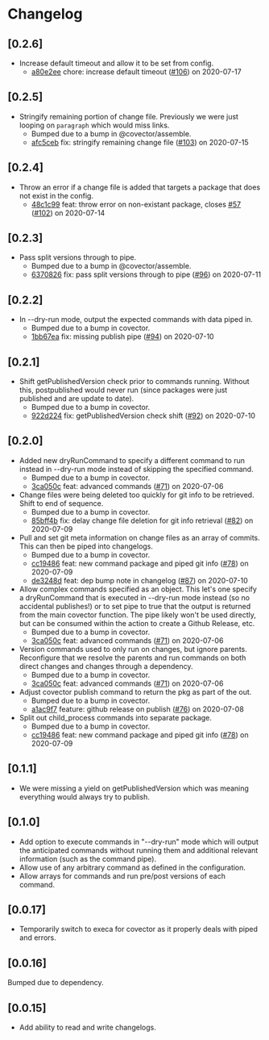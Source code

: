 # Changelog

## [0.2.6]

-   Increase default timeout and allow it to be set from config.
    -   [a80e2ee](https://www.github.com/jbolda/covector/commit/a80e2eecdc21318b9dd93e9a9fe2a5441703fea5) chore: increase default timeout ([#106](https://www.github.com/jbolda/covector/pull/106)) on 2020-07-17

## [0.2.5]

-   Stringify remaining portion of change file. Previously we were just looping on `paragraph` which would miss links.
    -   Bumped due to a bump in @covector/assemble.
    -   [afc5ceb](https://www.github.com/jbolda/covector/commit/afc5ceb747609979d82e380d7be086a40cdc48ef) fix: stringify remaining change file ([#103](https://www.github.com/jbolda/covector/pull/103)) on 2020-07-15

## [0.2.4]

-   Throw an error if a change file is added that targets a package that does not exist in the config.
    -   [48c1c99](https://www.github.com/jbolda/covector/commit/48c1c995fd69b028ec975fc577986b23adfb55b9) feat: throw error on non-existant package, closes [#57](https://www.github.com/jbolda/covector/pull/57) ([#102](https://www.github.com/jbolda/covector/pull/102)) on 2020-07-14

## [0.2.3]

-   Pass split versions through to pipe.
    -   Bumped due to a bump in @covector/assemble.
    -   [6370826](https://www.github.com/jbolda/covector/commit/63708261d633d22ada1c7e14667b4107ea7e68c3) fix: pass split versions through to pipe ([#96](https://www.github.com/jbolda/covector/pull/96)) on 2020-07-11

## [0.2.2]

-   In --dry-run mode, output the expected commands with data piped in.
    -   Bumped due to a bump in covector.
    -   [1bb67ea](https://www.github.com/jbolda/covector/commit/1bb67ea671b6fbe9b21af9feb72612d166fd7662) fix: missing publish pipe ([#94](https://www.github.com/jbolda/covector/pull/94)) on 2020-07-10

## [0.2.1]

-   Shift getPublishedVersion check prior to commands running. Without this, postpublished would never run (since packages were just published and are update to date).
    -   Bumped due to a bump in covector.
    -   [922d224](https://www.github.com/jbolda/covector/commit/922d224c34a4e3e2f711877fe42fddd4faba55ab) fix: getPublishedVersion check shift ([#92](https://www.github.com/jbolda/covector/pull/92)) on 2020-07-10

## [0.2.0]

-   Added new dryRunCommand to specify a different command to run instead in --dry-run mode instead of skipping the specified command.
    -   Bumped due to a bump in covector.
    -   [3ca050c](https://www.github.com/jbolda/covector/commit/3ca050c2c51821d229209e18391535c266b6b200) feat: advanced commands ([#71](https://www.github.com/jbolda/covector/pull/71)) on 2020-07-06
-   Change files were being deleted too quickly for git info to be retrieved. Shift to end of sequence.
    -   Bumped due to a bump in covector.
    -   [85bff4b](https://www.github.com/jbolda/covector/commit/85bff4b146d59a5bc4a093f3e7610d22876d7d0e) fix: delay change file deletion for git info retrieval ([#82](https://www.github.com/jbolda/covector/pull/82)) on 2020-07-09
-   Pull and set git meta information on change files as an array of commits. This can then be piped into changelogs.
    -   Bumped due to a bump in covector.
    -   [cc19486](https://www.github.com/jbolda/covector/commit/cc19486f86b78aec2c719e5dd17a2d72cbc8d450) feat: new command package and piped git info ([#78](https://www.github.com/jbolda/covector/pull/78)) on 2020-07-09
    -   [de3248d](https://www.github.com/jbolda/covector/commit/de3248dfd70146392ff65e7065c2125daf527728) feat: dep bump note in changelog ([#87](https://www.github.com/jbolda/covector/pull/87)) on 2020-07-10
-   Allow complex commands specified as an object. This let's one specify a dryRunCommand that is executed in --dry-run mode instead (so no accidental publishes!) or to set pipe to true that the output is returned from the main covector function. The pipe likely won't be used directly, but can be consumed within the action to create a Github Release, etc.
    -   Bumped due to a bump in covector.
    -   [3ca050c](https://www.github.com/jbolda/covector/commit/3ca050c2c51821d229209e18391535c266b6b200) feat: advanced commands ([#71](https://www.github.com/jbolda/covector/pull/71)) on 2020-07-06
-   Version commands used to only run on changes, but ignore parents. Reconfigure that we resolve the parents and run commands on both direct changes and changes through a dependency.
    -   Bumped due to a bump in covector.
    -   [3ca050c](https://www.github.com/jbolda/covector/commit/3ca050c2c51821d229209e18391535c266b6b200) feat: advanced commands ([#71](https://www.github.com/jbolda/covector/pull/71)) on 2020-07-06
-   Adjust covector publish command to return the pkg as part of the out.
    -   Bumped due to a bump in covector.
    -   [a1ac9f7](https://www.github.com/jbolda/covector/commit/a1ac9f7b03be0a76bf3cfb664f330fc29e5c0c4e) feature: github release on publish ([#76](https://www.github.com/jbolda/covector/pull/76)) on 2020-07-08
-   Split out child_process commands into separate package.
    -   Bumped due to a bump in covector.
    -   [cc19486](https://www.github.com/jbolda/covector/commit/cc19486f86b78aec2c719e5dd17a2d72cbc8d450) feat: new command package and piped git info ([#78](https://www.github.com/jbolda/covector/pull/78)) on 2020-07-09

## [0.1.1]

-   We were missing a yield on getPublishedVersion which was meaning everything would always try to publish.

## [0.1.0]

-   Add option to execute commands in "--dry-run" mode which will output the anticipated commands without running them and additional relevant information (such as the command pipe).
-   Allow use of any arbitrary command as defined in the configuration.
-   Allow arrays for commands and run pre/post versions of each command.

## [0.0.17]

-   Temporarily switch to execa for covector as it properly deals with piped and errors.

## [0.0.16]

Bumped due to dependency.

## [0.0.15]

-   Add ability to read and write changelogs.
